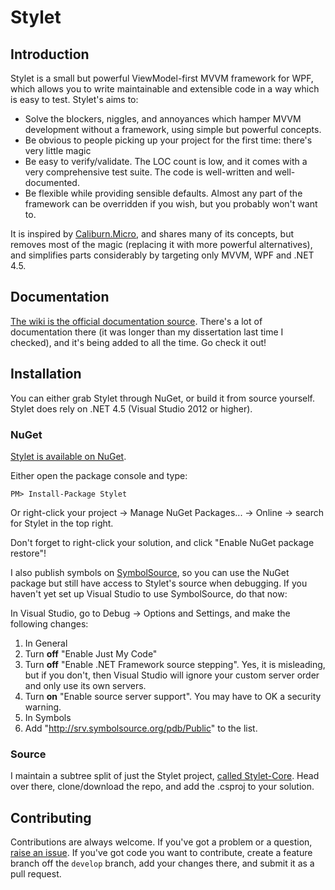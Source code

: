 Stylet
======

Introduction
------------

Stylet is a small but powerful ViewModel-first MVVM framework for WPF, which allows you to write maintainable and extensible code in a way which is easy to test.
Stylet's aims to:

 - Solve the blockers, niggles, and annoyances which hamper MVVM development without a framework, using simple but powerful concepts.
 - Be obvious to people picking up your project for the first time: there's very little magic
 - Be easy to verify/validate. The LOC count is low, and it comes with a very comprehensive test suite. The code is well-written and well-documented.
 - Be flexible while providing sensible defaults. Almost any part of the framework can be overridden if you wish, but you probably won't want to.


It is inspired by [Caliburn.Micro](http://www.caliburnproject.org/), and shares many of its concepts, but removes most of the magic (replacing it with more powerful alternatives), and simplifies parts considerably by targeting only MVVM, WPF and .NET 4.5.


Documentation
-------------

[The wiki is the official documentation source](https://github.com/canton7/Stylet/wiki).
There's a lot of documentation there (it was longer than my dissertation last time I checked), and it's being added to all the time.
Go check it out!


Installation
------------

You can either grab Stylet through NuGet, or build it from source yourself.
Stylet does rely on .NET 4.5 (Visual Studio 2012 or higher).

### NuGet

[Stylet is available on NuGet](https://www.nuget.org/packages/Stylet).

Either open the package console and type:

```
PM> Install-Package Stylet
```

Or right-click your project -> Manage NuGet Packages... -> Online -> search for Stylet in the top right.

Don't forget to right-click your solution, and click "Enable NuGet package restore"!

I also publish symbols on [SymbolSource](http://www.symbolsource.org/Public), so you can use the NuGet package but still have access to Stylet's source when debugging. If you haven't yet set up Visual Studio to use SymbolSource, do that now:

In Visual Studio, go to Debug -> Options and Settings, and make the following changes:

 1. In General
   1. Turn **off** "Enable Just My Code"
   2. Turn **off** "Enable .NET Framework source stepping". Yes, it is misleading, but if you don't, then Visual Studio will ignore your custom server order and only use its own servers.
   3. Turn **on** "Enable source server support". You may have to OK a security warning.
 2. In Symbols
   1. Add "http://srv.symbolsource.org/pdb/Public" to the list. 

### Source

I maintain a subtree split of just the Stylet project, [called Stylet-Core](https://github.com/canton7/Stylet-Core).
Head over there, clone/download the repo, and add the .csproj to your solution.


Contributing
------------

Contributions are always welcome.
If you've got a problem or a question, [raise an issue](https://github.com/canton7/Stylet/issues).
If you've got code you want to contribute, create a feature branch off the `develop` branch, add your changes there, and submit it as a pull request.
